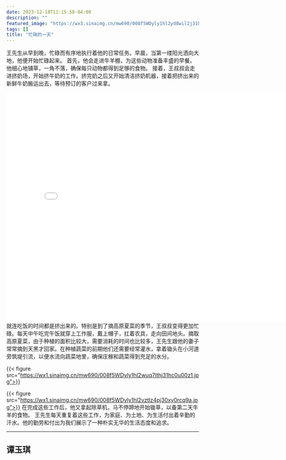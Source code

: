 ```yaml
---
date: 2023-12-18T11:15:58-04:00
description: ""
featured_image: "https://wx3.sinaimg.cn/mw690/008f5WDyly1hl2yd8wil2j31hc0u0gqn.jpg"
tags: []
title: "忙碌的一天"
---
```

王先生从早到晚，忙碌而有序地执行着他的日常任务。早晨，当第一缕阳光洒向大地，他便开始忙碌起来。
首先，他会走进牛羊棚，为这些动物准备丰盛的早餐。他细心地铺草，一角不落，确保每只动物都得到足够的食物。
接着，王叔叔会走进挤奶场，开始挤牛奶的工作。挤完奶之后又开始清洁挤奶机器，接着把挤出来的新鲜牛奶搬运出去，等待预订的客户过来拿。

<iframe src="//player.bilibili.com/player.html?aid=877628026&bvid=BV1CN4y187Lt&cid=1376955582&p=1" scrolling="no" border="0" frameborder="no" framespacing="0" allowfullscreen="true"width="800px" height="600px"> </iframe>
就连吃饭的时间都是挤出来的。特别是到了摘高原夏菜的季节，王叔叔变得更加忙碌。每天中午吃完午饭就穿上工作服，戴上帽子，扛着农具，走向田间地头。摘取高原夏菜，由于种植的面积比较大，需要消耗的时间也比较多，王先生跟他的妻子常常摘到天黑才回家。在种植蔬菜的前期他们还需要经常灌水，拿着锄头在小河道旁筑堤引流，以便水流向蔬菜地里，确保庄稼和蔬菜得到充足的水分。

{{< figure src="https://wx1.sinaimg.cn/mw690/008f5WDyly1hl2wuq7lthj31hc0u00z1.jpg">}}

{{< figure src="https://wx1.sinaimg.cn/mw690/008f5WDyly1hl2vztlz4pj30xy0rcq9a.jpg">}}
在完成这些工作后，他又拿起除草机，马不停蹄地开始锄草，以备第二天牛羊的食物。
王先生每天重复着这些工作，为家庭、为土地、为生活付出着辛勤的汗水。他的勤劳和付出为我们展示了一种朴实无华的生活态度和追求。

---
谭玉琪
---

